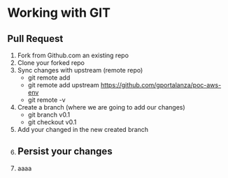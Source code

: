 # Working with GIT 

## Pull Request

1. Fork from Github.com an existing repo
2. Clone your forked repo
3. Sync changes with upstream (remote repo)
   - git remote add <nombre> <URL> 
   - git remote add upstream https://github.com/gportalanza/poc-aws-env
   - git remote -v
4. Create a branch (where we are going to add our changes)
   - git branch v0.1
   - git checkout v0.1
5. Add your changed in the new created branch
6. Persist your changes
   - 
7. aaaa